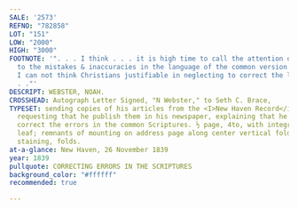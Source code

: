 ```yaml
---
SALE: '2573'
REFNO: "782858"
LOT: "151"
LOW: "2000"
HIGH: "3000"
FOOTNOTE: '". . . I think . . . it is high time to call the attention of the public
  to the mistakes & inaccuracies in the language of the common version of the Scriptures.
  I can not think Christians justifiable in neglecting to correct the language. .
  . ."'
DESCRIPT: WEBSTER, NOAH.
CROSSHEAD: Autograph Letter Signed, "N Webster," to Seth C. Brace,
TYPESET: sending copies of his articles from the <I>New Haven Record</i> [not present],
  requesting that he publish them in his newspaper, explaining that he is hoping to
  correct the errors in the common Scriptures. ½ page, 4to, with integral address
  leaf; remnants of mounting on address page along center vertical fold, faint scattered
  staining, folds.
at-a-glance: New Haven, 26 November 1839
year: 1839
pullquote: CORRECTING ERRORS IN THE SCRIPTURES
background_color: "#ffffff"
recommended: true

---
```

